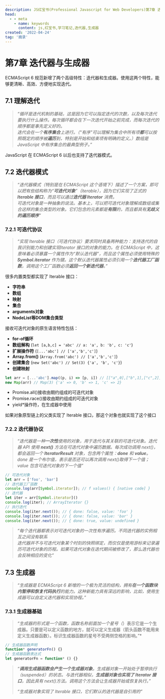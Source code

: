 ```yaml
---
description: JS红宝书(Professional Javascript for Web Developers)第7章 迭代器与生成器学习笔记，供个人复习使用
head:
  - - meta
    - name: keywords
      content: js,红宝书,学习笔记,迭代器,生成器
created: '2022-04-24'
tag: '摘录'
---
```


# 第7章 迭代器与生成器

ECMAScript 6 规范新增了两个高级特性：迭代器和生成器。使用这两个特性，能够更清晰、高效、方便地实现迭代。

## 7.1 理解迭代

>*“循环是迭代机制的基础，这是因为它可以指定迭代的次数，以及每次迭代要执行什么操作。每次循环都会在下一次迭代开始之前完成，而每次迭代的顺序都是事先定义好的。<br/>
迭代会在一个**有序集合**上进行。（“有序”可以理解为集合中所有项**都**可以按照既定的顺序被**遍历**到，特别是开始和结束项有明确的定义。）数组是 JavaScript 中有序集合的最典型例子。”*

JavaScript 在 ECMAScript 6 以后也支持了迭代器模式。

## 7.2 迭代器模式

>*“迭代器模式（特别是在 ECMAScript 这个语境下）描述了一个方案，即可以把有些结构称为“**可迭代对象**”（iterable），因为它们实现了正式的 **Iterable 接口**，而且可以通过**迭代器 Iterator** 消费。<br/>
可迭代对象是一种抽象的说法。基本上，可以把可迭代对象理解成数组或集合这样的集合类型的对象。它们包含的元素都是**有限**的，而且都具有**无歧义的遍历顺序**”*

### 7.2.1 可迭代协议

>*“实现 Iterable 接口（可迭代协议）要求同时具备两种能力：支持迭代的自我识别能力和创建实现Iterator 接口的对象的能力。在 ECMAScript 中，这意味着必须暴露一个属性作为“默认迭代器”，而且这个属性必须使用特殊的 **Symbol.iterator** 作为键。这个默认迭代器属性必须引用一个**迭代器工厂函数**，调用这个工厂函数必须**返回一个新迭代器**。”*

很多内置类型都实现了 Iterable 接口：

- **字符串**
- **数组**
- **映射**
- **集合**
- **arguments对象**
- **NodeList等DOM集合类型**

接收可迭代对象的原生语言特性包括：

- **for-of循环** 
- **数组解构** (`let [a,b,c] = 'abc' // a: 'a', b: 'b', c: 'c'`)
- **扩展操作符** (`[...'abc'] // ['a','b','c']`)
- **Array.from()** (`Array.from('abc') // ['a','b','c']`)
- **创建集合** (`new Set('abc') // Set(3) {'a', 'b', 'c'}`)
- **创建映射**

```js
let arr = [...'abc'].map((p, i) => [p, i]) // [["a",0],["b",1],["c",2]]
new Map(arr) // Map(3) {'a' => 0, 'b' => 1, 'c' => 2}
```

- Promise.all()接收由期约组成的可迭代对象
- Promise.race()接收由期约组成的可迭代对象
- yield*操作符，在生成器中使用

如果对象原型链上的父类实现了 Iterable 接口，那这个对象也就实现了这个接口

### 7.2.2 迭代器协议

>*“迭代器是一种**一次性**使用的对象，用于迭代与其关联的可迭代对象。迭代器 API 使用 **next()** 方法在可迭代对象中遍历数据。每次成功调用 next()，都会返回一个 **IteratorResult** 对象，包含两个属性：**done** 和 **value**。done 是一个布尔值，表示是否还可以再次调用 next()取得下一个值；value 包含可迭代对象的下一个值”*

```js
// 可迭代对象
let arr = ['foo', 'bar']
// 迭代器工厂函数
console.log(arr[Symbol.iterator]); // f values() { [native code] }
// 迭代器
let iter = arr[Symbol.iterator]()
console.log(iter); // ArrayIterator {}
// 执行迭代
console.log(iter.next()); // { done: false, value: 'foo' }
console.log(iter.next()); // { done: false, value: 'bar' }
console.log(iter.next()); // { done: true, value: undefined }
```

>*“每个迭代器都表示对可迭代对象的一次性有序遍历。不同迭代器的实例相互之间没有联系<br/>
迭代器并不与可迭代对象某个时刻的快照绑定，而仅仅是使用游标来记录遍历可迭代对象的历程。如果可迭代对象在迭代期间被修改了，那么迭代器也会反映相应的变化”*

## 7.3 生成器

>*“生成器是 ECMAScript 6 新增的一个极为灵活的结构，拥有**在一个函数块内暂停和恢复代码执行**的能力。这种新能力具有深远的影响，比如，使用生成器可以自定义迭代器和实现协程。”*

### 7.3.1 生成器基础

>*“生成器的形式是一个函数，函数名称前面加一个星号（*）表示它是一个生成器。只要是可以定义函数的地方，就可以定义生成器（箭头函数不能用来定义生成器函数）。标识生成器函数的星号不受两侧空格的影响。”*

```js
// 生成器函数声明
function* generatorFn() {} 
// 生成器函数表达式
let generatorFn = function* () {}
```

>*“**调用生成器函数会产生一个生成器对象**。生成器对象一开始处于暂停执行（suspended）的状态。与迭代器相似，**生成器对象也实现了 Iterator 接口**，因此具有 next()方法。调用这个方法会让生成器开始或恢复执行。”*
>
>*“生成器对象实现了 Iterable 接口，它们默认的迭代器是自引用的”*
